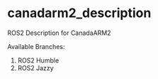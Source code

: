 # canadarm2_description
ROS2 Description for CanadaARM2

Available Branches:

1. ROS2 Humble
2. ROS2 Jazzy
